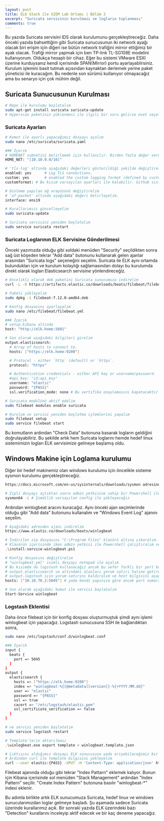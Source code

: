 ```yaml
---
layout: post
title: ELK Stack ile SIEM Lab Ortamı | Bölüm 3
excerpt: "Suricata servisinin kurulması ve logların toplanması"
comments: true
---
```

Bu yazıda Suricata servisini IDS olarak kurulumunu gerçekleştireceğiz. Daha önceki yazıda bahsettiğim gibi Suricata sunucusunun iki network ayağı olacak biri erişim için diğeri ise bütün network trafiğini mirror ettiğimiz bir ayak olacak. Trafiği mirror yapmak için ben TP-link TL-SG108E modelini kullanıyorum. Oldukça hesaplı bir cihaz. Eğer bu sistemi VMware ESXI üzerine kurduysanız kendi içerisinde SPAN(Mirror) portu ayarlayablirsiniz. Kurulum işlemini basit tutmak açısından kaynaktan derlemek yerine paket yöneticisi ile kuracağım. Bu nedenle son sürümü kullanıyor olmayacağız ama bu senaryo için çok mühim değil.

## Suricata Sunucusunun Kurulması
```bash
# Repo ile kurulumu başlatalım
sudo apt-get install suricata suricata-update
# Hyperscan paketinin yüklenmesi ile ilgili bir soru gelirse evet seçelim
```

### Suricata Ayarları
```bash
# Komut ile ayarlı yapacağımız dosyayı açalım
sudo nano /etc/suricata/suricata.yaml

### İçerik
# HOMENET subnetini belirlemek için kullanılır. Birden fazla değer vermek için virgül kullanılabilir
HOME_NET: "[10.10.0.0/16]"

# 'tls-log' altında aşağıdaki değerleri gösterildiği şekilde değiştirelim. Bu şekilde loglarda TLS SNI bilgileri gösterilecek
enabled: yes      # Log TLS connections.
custom: yes       # enabled the custom logging format (defined by customformat)
customformat: # Bu kısım varsayılan ayarları ile kalabilir. Github sisteminde hata çıkardığı için bu kısmı sildim

# Dinleme yapılan ağ arayüzünü değiştirelim
# 'af-packet' altında aşağıdaki değeri belirleyelim.
interface: ens19

# Kurallarımızı güncelleyelim
sudo suricata-update

# Suricata servisini yeniden başlatalım
sudo service suricata restart
```
### Suricata Loglarının ELK Servisine Gönderilmesi
Önceki yazımızda olduğu gibi soldaki menüden "Security" seçildikten sonra sağ üst köşeden tekrar "Add data" butonunu kullanarak gelen ajanlar arasından "Suricata logs" seçeneğini seçelim. Suricata ile ELK aynı ortamda bulundukları için ve kurulum kolaylığı sağlamasından dolayı bu kurulumda direkt olarak logları Elasticsearch servisine yönlendireceğiz.
```bash
# Öncelikli olarak deb paketini Suricata sunucumuza indirelim
curl -L -O https://artifacts.elastic.co/downloads/beats/filebeat/filebeat-7.12.0-amd64.deb

# Paketi yükleyelim
sudo dpkg -i filebeat-7.12.0-amd64.deb

# Konfig dosyasını ayarlayalım
sudo nano /etc/filebeat/filebeat.yml

### İçerik
# setup.kibana altında
host: "http://elk.home:5601"

# Son olarak aşağıdaki bilgileri girelim
output.elasticsearch:
  # Array of hosts to connect to.
  hosts: ["https://elk.home:9200"]

  # Protocol - either `http` (default) or `https`.
  protocol: "https"

  # Authentication credentials - either API key or username/password.
  #api_key: "id:api_key"
  username: "elastic"
  password: "{PASS}"
  ssl.verification_mode: none # Bu sertifika onaylamasını kapatacaktır

# Suricata modülünü aktif edelim
sudo filebeat modules enable suricata

# Kurulum ve servisi yeniden başlatma işlemlerini yapalım
sudo filebeat setup
sudo service filebeat start
```  

Bu komutların ardından "Check Data" butonuna basarak logların geldiğini doğrulayabiliriz. Bu şekilde artık hem Suricata loglarını hemde hedef linux sistemimizin logları ELK servisimize gelmeye başlamış oldu.

## Windows Makine için Loglama kurulumu
Diğer bir hedef makinemiz olan windows kurulumu için öncelikle sisteme sysmon kurulumu gerçekleştireceğiz.
```bash
https://docs.microsoft.com/en-us/sysinternals/downloads/sysmon adresinden sysmon aracını indirin

# Zipli dosyayı açtıktan sonra admin yetkisine sahip bir Powershell ile açtığınız zip dosyasının klasörü içerisine girin ve aşağıdaki komutu çalıştırın
sysmon64 -i # Şimdilik varsayılan config ile yükleyeceğiz
```

Ardından winlogbeat aracını kuracağız. Aynı önceki ajan seçimlerinde olduğu gibi "Add data" butonunu kullanalım ve "Windows Event Log" ajanını seçelim.
```bash
# Aşağıdaki adresden ajanı indirelim
https://www.elastic.co/downloads/beats/winlogbeat

# İndirilen zip dosyasını "C:\Program Files" klasörü altına çıkaralım. Çıkardığımız klasörün adını "Winlogbeat" olarak değiştirelim
# Klasörün içerisinde iken admin yetkisi ile Powershell çalıştıralım ve aşağıdaki komutu başlatalım.
.\install-service-winlogbeat.ps1

# Konfig dosyasını değiştirelim
# "winlogbeat.yml" isimli dosyayı notepad ile açalım
# Bu kısımda da logstash kullanacağız ancak bu sefer farklı bir port kullanıcaz
# output.elasticsearch ve altındaki alanları yorum satırı haline getirelim
# output.logstash için yorum satırını kaldıralım ve host bilgisini aşağıdaki gibi girelim
hosts: ["10.10.70.2:5045"] # yada kendi yapınıza göre ancak port numarası önemli

# Son olarak aşağıdaki komut ile servisi başlatalım
Start-Service winlogbeat
```

### Logstash Eklentisi
Daha önce filebeat için bir konfig dosyası oluşturmuştuk şimdi aynı işlemi winlogbeat için yapacağız. Logstash sunucusuna SSH ile bağlandıktan sonra,
```bash
sudo nano /etc/logstash/conf.d/winlogbeat.conf

### İçerik
input {
  beats {
    port => 5045
  }
}
output {
  elasticsearch {
    hosts => ["https://elk.home:9200"]
    index => "winlogbeat-%{[@metadata][version]}-%{+YYYY.MM.dd}"
    user => "elastic"
    password => "{PASS}"
    ssl => true
    cacert => "/etc/logstash/elastic.pem"
    ssl_certificate_verification => false
  }
}

# ve servisi yeniden başlatalım
sudo service logstash restart

# Template'lerin aktarılması
.\winlogbeat.exe export template > winlogbeat.template.json

# Çıktısını aldığımız dosyayı ELK sunucusuna yada erişebileceğimiz bir sunucuya kopyalayalım
# Ardından curl ile template bilgisini yükleyelim
curl --user elastic:{PASS} -XPUT -H 'Content-Type: application/json' https://localhost:9200/_template/winlogbeat-7.12.0 -d@winlogbeat.template.json --insecure
```
Filebeat ajanında olduğu gibi tekrar "Index Pattarn" eklemek kalıyor. Bunun için Kibana içerisinde sol menüden "Stack Management" ardından "Index Pattern" seçilir. "Create Index Pattern" butonuna basılır "winlogbeat-*" indexi eklenir.  

Bu adımla birlikte artık ELK sunucumuza Suricata, hedef linux ve windows sunucularımızdan loglar gelmeye başladı. Şu aşamada sadece Suricata üzerinde kurallarımız açık. Bir sonraki yazıda ELK üzerindeki bazı "Detection" kurallarını inceleyip aktif edecek ve bir kaç deneme yapacağız.
